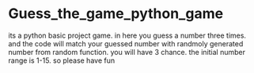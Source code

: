 # Guess_the_game_python_game

its a python basic project game. in here you guess a number three times. and the code will match your guessed number with randmoly generated number from random function. you will have 3 chance. the initial number range is 1-15. so please have fun
